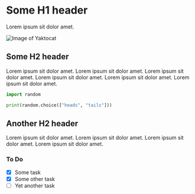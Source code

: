 # Some H1 header

Lorem ipsum sit dolor amet.

![Image of Yaktocat](https://octodex.github.com/images/yaktocat.png)

## Some H2 header

Lorem ipsum sit dolor amet. Lorem ipsum sit dolor amet. Lorem ipsum sit dolor amet. Lorem ipsum sit dolor amet. Lorem ipsum sit dolor amet. Lorem ipsum sit dolor amet. 

```python
import random

print(random.choice(["heads", "tails"]))
```

## Another H2 header

Lorem ipsum sit dolor amet. Lorem ipsum sit dolor amet. Lorem ipsum sit dolor amet. Lorem ipsum sit dolor amet. 

### To Do

- [x] Some task
- [x] Some other task
- [ ] Yet another task
